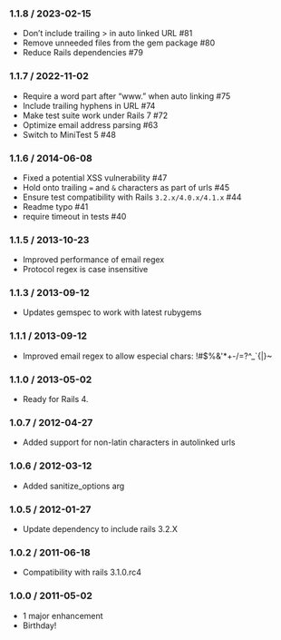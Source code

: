 ### 1.1.8 / 2023-02-15

- Don’t include trailing &gt; in auto linked URL #81
- Remove unneeded files from the gem package #80
- Reduce Rails dependencies #79


### 1.1.7 / 2022-11-02

- Require a word part after “www.” when auto linking #75
- Include trailing hyphens in URL #74
- Make test suite work under Rails 7 #72
- Optimize email address parsing #63
- Switch to MiniTest 5 #48


### 1.1.6 / 2014-06-08

- Fixed a potential XSS vulnerability #47
- Hold onto trailing `=` and `&` characters as part of urls #45
- Ensure test compatibility with Rails `3.2.x/4.0.x/4.1.x` #44
- Readme typo #41
- require timeout in tests #40


### 1.1.5 / 2013-10-23

- Improved performance of email regex
- Protocol regex is case insensitive


### 1.1.3 / 2013-09-12

- Updates gemspec to work with latest rubygems


### 1.1.1 / 2013-09-12

- Improved email regex to allow especial chars: !#$%&'*+-/=?^_`{|}~


### 1.1.0 / 2013-05-02

- Ready for Rails 4.


### 1.0.7 / 2012-04-27

- Added support for non-latin characters in autolinked urls


### 1.0.6 / 2012-03-12

- Added sanitize_options arg


### 1.0.5 / 2012-01-27

- Update dependency to include rails 3.2.X


### 1.0.2 / 2011-06-18

- Compatibility with rails 3.1.0.rc4


### 1.0.0 / 2011-05-02

- 1 major enhancement
- Birthday!
